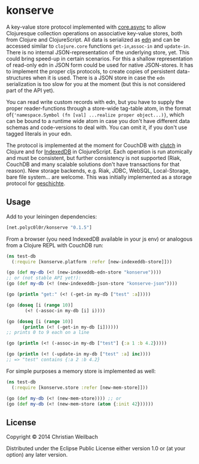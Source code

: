 # konserve

A key-value store protocol implemented with [core.async](https://github.com/clojure/core.async) to allow Clojuresque collection operations on associative key-value stores, both from Clojure and ClojureScript. All data is serialized as [edn](https://github.com/edn-format/edn)  and can be accessed similar to `clojure.core` functions `get-in`,`assoc-in` and `update-in`. There is no internal JSON-representation of the underlying store, yet. This could bring speed-up in certain scenarios. For this a shallow representation of read-only edn in JSON form could be used for native JSON-stores. It has to implement the proper cljs protocols, to create copies of persistent data-structures when it is used. There is a JSON store in case the `edn` serialization is too slow for you at the moment (but this is not considered part of the API yet). 

You can read write custom records with edn, but you have to supply the proper reader-functions through a store-wide tag-table atom, in the format of`{'namespace.Symbol (fn [val] ...realize proper object...)}`, which can be bound to a runtime wide atom in case you don't have different data schemas and code-versions to deal with. You can omit it, if you don't use tagged literals in your edn.

The protocol is implemented at the moment for CouchDB with [clutch](https://github.com/clojure-clutch/clutch) in Clojure and for [IndexedDB](https://developer.mozilla.org/en-US/docs/IndexedDB) in ClojureScript. Each operation is run atomically and must be consistent, but further consistency is not supported (Riak, CouchDB and many scalable solutions don't have transactions for that reason). New storage backends, e.g. Riak, JDBC, WebSQL, Local-Storage, bare file system... are welcome. This was initially implemented as a storage protocol for [geschichte](https://github.com/ghubber/geschichte).

## Usage

Add to your leiningen dependencies:

~~~clojure
[net.polyc0l0r/konserve "0.1.5"]
~~~

From a browser (you need IndexedDB available in your js env) or analogous from a Clojure REPL with CouchDB run:

~~~clojure
(ns test-db
  (:require [konserve.platform :refer [new-indexeddb-store]]))

(go (def my-db (<! (new-indexeddb-edn-store "konserve"))))
;; or (not stable API yet!):
(go (def my-db (<! (new-indexeddb-json-store "konserve-json"))))

(go (println "get:" (<! (-get-in my-db ["test" :a]))))

(go (doseq [i (range 10)]
       (<! (-assoc-in my-db [i] i))))

(go (doseq [i (range 10)]
      (println (<! (-get-in my-db [i])))))
;; prints 0 to 9 each on a line

(go (println (<! (-assoc-in my-db ["test"] {:a 1 :b 4.2}))))

(go (println (<! (-update-in my-db ["test" :a] inc))))
;; => "test" contains {:a 2 :b 4.2}
~~~
    
For simple purposes a memory store is implemented as well:

~~~clojure
(ns test-db
  (:require [konserve.store :refer [new-mem-store]]))

(go (def my-db (<! (new-mem-store)))) ;; or
(go (def my-db (<! (new-mem-store (atom {:init 42})))))
~~~

## License

Copyright © 2014 Christian Weilbach

Distributed under the Eclipse Public License either version 1.0 or (at
your option) any later version.

